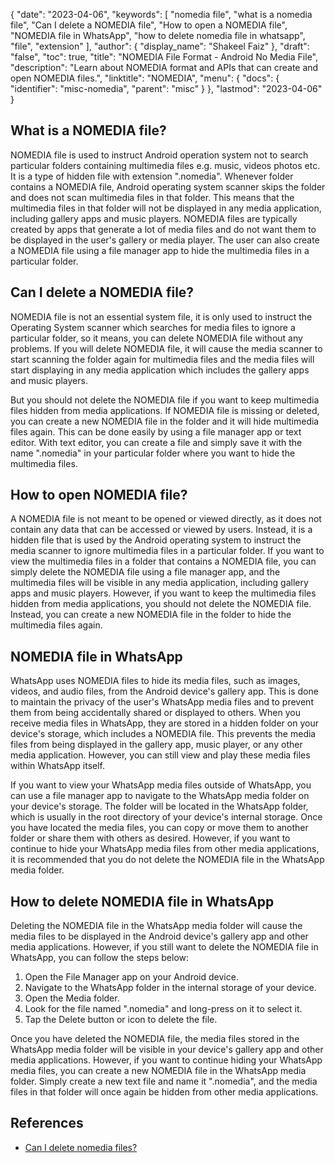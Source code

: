 {
  "date": "2023-04-06",
  "keywords": [
    "nomedia file",
    "what is a nomedia file",
    "Can I delete a NOMEDIA file",
    "How to open a NOMEDIA file",
    "NOMEDIA file in WhatsApp",
    "how to delete nomedia file in whatsapp",
    "file",
    "extension"
  ],
  "author": {
    "display_name": "Shakeel Faiz"
  },
  "draft": "false",
  "toc": true,
  "title": "NOMEDIA File Format - Android No Media File",
  "description": "Learn about NOMEDIA format and APIs that can create and open NOMEDIA files.",
  "linktitle": "NOMEDIA",
  "menu": {
    "docs": {
      "identifier": "misc-nomedia",
      "parent": "misc"
    }
  },
  "lastmod": "2023-04-06"
}

## What is a NOMEDIA file?

NOMEDIA file is used to instruct Android operation system not to search particular folders containing multimedia files e.g. music, videos photos etc. It is a type of hidden file with extension ".nomedia". Whenever folder contains a NOMEDIA file, Android operating system scanner skips the folder and does not scan multimedia files in that folder. This means that the multimedia files in that folder will not be displayed in any media application, including gallery apps and music players. NOMEDIA files are typically created by apps that generate a lot of media files and do not want them to be displayed in the user's gallery or media player. The user can also create a NOMEDIA file using a file manager app to hide the multimedia files in a particular folder.

## Can I delete a NOMEDIA file?

NOMEDIA file is not an essential system file, it is only used to instruct the Operating System scanner which searches for media files to ignore a particular folder, so it means, you can delete NOMEDIA file without any problems. If you will delete NOMEDIA file, it will cause the media scanner to start scanning the folder again for multimedia files and the media files will start displaying in any media application which includes the gallery apps and music players.

But you should not delete the NOMEDIA file if you want to keep multimedia files hidden from media applications. If NOMEDIA file is missing or deleted, you can create a new NOMEDIA file in the folder and it will hide multimedia files again. This can be done easily by using a file manager app or text editor. With text editor, you can create a file and simply save it with the name ".nomedia" in your particular folder where you want to hide the multimedia files.

## How to open NOMEDIA file?

A NOMEDIA file is not meant to be opened or viewed directly, as it does not contain any data that can be accessed or viewed by users. Instead, it is a hidden file that is used by the Android operating system to instruct the media scanner to ignore multimedia files in a particular folder. If you want to view the multimedia files in a folder that contains a NOMEDIA file, you can simply delete the NOMEDIA file using a file manager app, and the multimedia files will be visible in any media application, including gallery apps and music players. However, if you want to keep the multimedia files hidden from media applications, you should not delete the NOMEDIA file. Instead, you can create a new NOMEDIA file in the folder to hide the multimedia files again. 

## NOMEDIA file in WhatsApp

WhatsApp uses NOMEDIA files to hide its media files, such as images, videos, and audio files, from the Android device's gallery app. This is done to maintain the privacy of the user's WhatsApp media files and to prevent them from being accidentally shared or displayed to others. When you receive media files in WhatsApp, they are stored in a hidden folder on your device's storage, which includes a NOMEDIA file. This prevents the media files from being displayed in the gallery app, music player, or any other media application. However, you can still view and play these media files within WhatsApp itself.

If you want to view your WhatsApp media files outside of WhatsApp, you can use a file manager app to navigate to the WhatsApp media folder on your device's storage. The folder will be located in the WhatsApp folder, which is usually in the root directory of your device's internal storage. Once you have located the media files, you can copy or move them to another folder or share them with others as desired. However, if you want to continue to hide your WhatsApp media files from other media applications, it is recommended that you do not delete the NOMEDIA file in the WhatsApp media folder.

## How to delete NOMEDIA file in WhatsApp

Deleting the NOMEDIA file in the WhatsApp media folder will cause the media files to be displayed in the Android device's gallery app and other media applications. However, if you still want to delete the NOMEDIA file in WhatsApp, you can follow the steps below:

1. Open the File Manager app on your Android device.
2. Navigate to the WhatsApp folder in the internal storage of your device.
3. Open the Media folder.
4. Look for the file named ".nomedia" and long-press on it to select it.
5. Tap the Delete button or icon to delete the file.

Once you have deleted the NOMEDIA file, the media files stored in the WhatsApp media folder will be visible in your device's gallery app and other media applications. However, if you want to continue hiding your WhatsApp media files, you can create a new NOMEDIA file in the WhatsApp media folder. Simply create a new text file and name it ".nomedia", and the media files in that folder will once again be hidden from other media applications.

## References
* [Can I delete nomedia files?](https://www.quora.com/Can-I-delete-nomedia-files)
